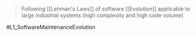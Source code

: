 > Following [[Lehman's Laws]] of software [[Evolution]]
> applicable to large industrial systems (high complexity and high code volume)

#L1_SoftwareMaintenanceEvolution 